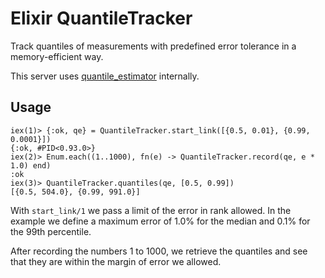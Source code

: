 # Elixir QuantileTracker

Track quantiles of measurements with predefined error tolerance in a memory-efficient way.

This server uses [quantile_estimator](https://github.com/odo/quantile_estimator) internally.

## Usage

```
iex(1)> {:ok, qe} = QuantileTracker.start_link([{0.5, 0.01}, {0.99, 0.0001}])
{:ok, #PID<0.93.0>}
iex(2)> Enum.each((1..1000), fn(e) -> QuantileTracker.record(qe, e * 1.0) end)
:ok
iex(3)> QuantileTracker.quantiles(qe, [0.5, 0.99])
[{0.5, 504.0}, {0.99, 991.0}]
```

With `start_link/1` we pass a limit of the error in rank allowed. In the example we define a maximum error of 1.0% for the median and 0.1% for the 99th percentile.

After recording the numbers 1 to 1000, we retrieve the quantiles and see that they are within the margin of error we allowed.
